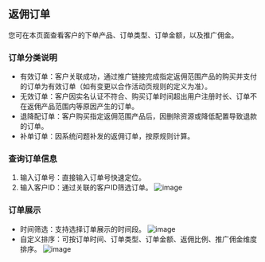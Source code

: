 ## 返佣订单  

您可在本页面查看客户的下单产品、订单类型、订单金额，以及推广佣金。  

### 订单分类说明  
- 有效订单：客户关联成功，通过推广链接完成指定返佣范围产品的购买并支付的订单为有效订单（如有变更以合作活动页规则的定义为准）。  
- 无效订单：客户因实名认证不符合、购买订单时间超出用户注册时长、订单不在返佣产品范围内等原因产生的订单。  
- 退降配订单：客户购买指定返佣范围产品后，因删除资源或降低配置导致退款的订单。  
- 补单订单：因系统问题补发的返佣订单，按原规则计算。  

### 查询订单信息  
1. 输入订单号：直接输入订单号快速定位。  
2. 输入客户ID：通过关联的客户ID筛选订单。
![image](https://github.com/user-attachments/assets/092b9432-ed8b-4c6f-804b-e62522ac59f2)


### 订单展示  
- 时间筛选：支持选择订单展示的时间段。
![image](https://github.com/user-attachments/assets/51a65e3f-440d-4c3d-b112-0f0e26304217)
- 自定义排序：可按订单时间、订单类型、订单金额、返佣比例、推广佣金维度排序。
![image](https://github.com/user-attachments/assets/e75d1e21-48a2-46e0-aebf-96e5fa81fd31)


